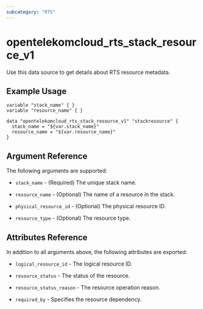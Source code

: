 ```yaml
---
subcategory: "RTS"
---
```


# opentelekomcloud_rts_stack_resource_v1

Use this data source to get details about RTS resource metadata.

## Example Usage

```hcl
variable "stack_name" { }
variable "resource_name" { }

data "opentelekomcloud_rts_stack_resource_v1" "stackresource" {
  stack_name = "${var.stack_name}"
  resource_name = "${var.resource_name}"  
}
```

## Argument Reference

The following arguments are supported:

* `stack_name` - (Required) The unique stack name.

* `resource_name` - (Optional) The name of a resource in the stack.

* `physical_resource_id` - (Optional) The physical resource ID.

* `resource_type` - (Optional) The resource type.


## Attributes Reference

In addition to all arguments above, the following attributes are exported:

* `logical_resource_id` - The logical resource ID.

* `resource_status` - The status of the resource.

* `resource_status_reason` - The resource operation reason.
 
* `required_by` - Specifies the resource dependency.
